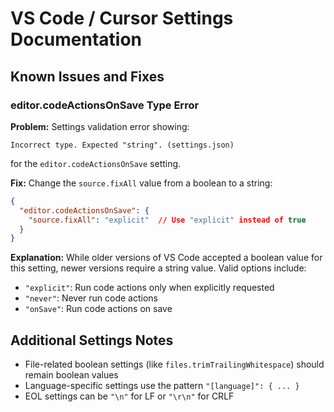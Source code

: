 # VS Code / Cursor Settings Documentation

## Known Issues and Fixes

### editor.codeActionsOnSave Type Error

**Problem:**
Settings validation error showing:
```
Incorrect type. Expected "string". (settings.json)
```
for the `editor.codeActionsOnSave` setting.

**Fix:**
Change the `source.fixAll` value from a boolean to a string:
```json
{
  "editor.codeActionsOnSave": {
    "source.fixAll": "explicit"  // Use "explicit" instead of true
  }
}
```

**Explanation:**
While older versions of VS Code accepted a boolean value for this setting, newer versions require a string value. Valid options include:
- `"explicit"`: Run code actions only when explicitly requested
- `"never"`: Never run code actions
- `"onSave"`: Run code actions on save

## Additional Settings Notes

- File-related boolean settings (like `files.trimTrailingWhitespace`) should remain boolean values
- Language-specific settings use the pattern `"[language]": { ... }`
- EOL settings can be `"\n"` for LF or `"\r\n"` for CRLF
